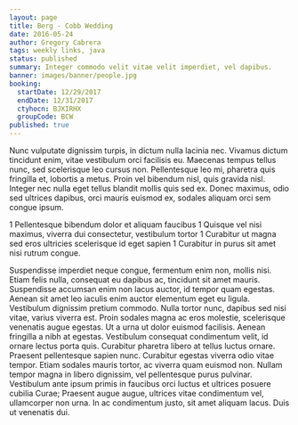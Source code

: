 ```yaml
---
layout: page
title: Berg - Cobb Wedding
date: 2016-05-24
author: Gregory Cabrera
tags: weekly links, java
status: published
summary: Integer commodo velit vitae velit imperdiet, vel dapibus.
banner: images/banner/people.jpg
booking:
  startDate: 12/29/2017
  endDate: 12/31/2017
  ctyhocn: BJXIRHX
  groupCode: BCW
published: true
---
```

Nunc vulputate dignissim turpis, in dictum nulla lacinia nec. Vivamus dictum tincidunt enim, vitae vestibulum orci facilisis eu. Maecenas tempus tellus nunc, sed scelerisque leo cursus non. Pellentesque leo mi, pharetra quis fringilla et, lobortis a metus. Proin vel bibendum nisl, quis gravida nisl. Integer nec nulla eget tellus blandit mollis quis sed ex. Donec maximus, odio sed ultrices dapibus, orci mauris euismod ex, sodales aliquam orci sem congue ipsum.

1 Pellentesque bibendum dolor et aliquam faucibus
1 Quisque vel nisi maximus, viverra dui consectetur, vestibulum tortor
1 Curabitur ut magna sed eros ultricies scelerisque id eget sapien
1 Curabitur in purus sit amet nisi rutrum congue.

Suspendisse imperdiet neque congue, fermentum enim non, mollis nisi. Etiam felis nulla, consequat eu dapibus ac, tincidunt sit amet mauris. Suspendisse accumsan enim non lacus auctor, id tempor quam egestas. Aenean sit amet leo iaculis enim auctor elementum eget eu ligula. Vestibulum dignissim pretium commodo. Nulla tortor nunc, dapibus sed nisi vitae, varius viverra est. Proin sodales magna ac eros molestie, scelerisque venenatis augue egestas.
Ut a urna ut dolor euismod facilisis. Aenean fringilla a nibh at egestas. Vestibulum consequat condimentum velit, id ornare lectus porta quis. Curabitur pharetra libero at tellus luctus ornare. Praesent pellentesque sapien nunc. Curabitur egestas viverra odio vitae tempor. Etiam sodales mauris tortor, ac viverra quam euismod non. Nullam tempor magna in libero dignissim, vel pellentesque purus pulvinar. Vestibulum ante ipsum primis in faucibus orci luctus et ultrices posuere cubilia Curae; Praesent augue augue, ultrices vitae condimentum vel, ullamcorper non urna. In ac condimentum justo, sit amet aliquam lacus. Duis ut venenatis dui.
